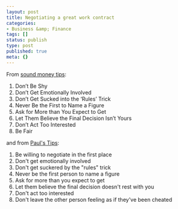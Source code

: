 ```yaml
---
layout: post
title: Negotiating a great work contract
categories:
- Business &amp; Finance
tags: []
status: publish
type: post
published: true
meta: {}
---
```

From [sound money tips](http://soundmoneytips.com/article/25854):

1. Don’t Be Shy
2. Don’t Get Emotionally Involved
3. Don’t Get Sucked into the ‘Rules’ Trick
4. Never Be the First to Name a Figure
5. Ask for More than You Expect to Get
6. Let Them Believe the Final Decision Isn’t Yours
7. Don’t Act Too Interested
8. Be Fair

and from [Paul's Tips](http://www.paulstips.com/brainbox/pt/home.nsf/link/10062006-My-eight-best-negotiation-tips):
1. Be willing to negotiate in the first place
2. Don't get emotionally involved
3. Don't get suckered by the "rules" trick
4. Never be the first person to name a figure
5. Ask for more than you expect to get
6. Let them believe the final decision doesn't rest with you
7. Don't act too interested
8. Don't leave the other person feeling as if they've been cheated
